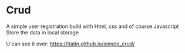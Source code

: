 # Crud
A simple user registration build with Html, css and of course Javascript <br>
Store the data in local storage

U can see it over: https://itatin.github.io/simple_crud/
